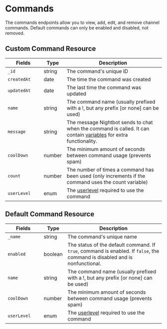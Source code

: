 # Commands

The commands endpoints allow you to view, add, edit, and remove channel commands. Default commands can only be enabled and disabled, not removed.

## Custom Command Resource

<table>
	<thead>
		<tr>
			<th style="width: 100px;">Fields</th>
			<th>Type</th>
			<th>Description</th>
		</tr>
	</thead>
	<tbody>
		<tr>
			<td><code>_id</code></td>
			<td>string</td>
			<td>The command's unique ID</td>
		</tr>
		<tr>
			<td><code>createdAt</code></td>
			<td>date</td>
			<td>The time the command was created</td>
		</tr>
		<tr>
			<td><code>updatedAt</code></td>
			<td>date</td>
			<td>The last time the command was updated</td>
		</tr>
		<tr>
			<td><code>name</code></td>
			<td>string</td>
			<td>The command name (usually prefixed with a !, but any prefix [or none] can be used)</td>
		</tr>
		<tr>
			<td><code>message</code></td>
			<td>string</td>
			<td>The message Nightbot sends to chat when the command is called. It can contain <a href="https://docs.nightbot.tv/commands/variables" target="_blank">variables</a> for extra functionality.</td>
		</tr>
		<tr>
			<td><code>coolDown</code></td>
			<td>number</td>
			<td>The minimum amount of seconds between command usage (prevents spam)</td>
		</tr>
		<tr>
			<td><code>count</code></td>
			<td>number</td>
			<td>The number of times a command has been used (only increments if the command uses the count variable)</td>
		</tr>
		<tr>
			<td><code>userLevel</code></td>
			<td>enum</td>
			<td>The <a href="#userlevels">userlevel</a> required to use the command</td>
		</tr>
	</tbody>
</table>

## Default Command Resource

<table>
	<thead>
		<tr>
			<th style="width: 100px;">Fields</th>
			<th>Type</th>
			<th>Description</th>
		</tr>
	</thead>
	<tbody>
		<tr>
			<td><code>_name</code></td>
			<td>string</td>
			<td>The command's unique name</td>
		</tr>
		<tr>
			<td><code>enabled</code></td>
			<td>boolean</td>
			<td>The status of the default command. If <code>true</code>, command is enabled. If <code>false</code>, the command is disabled and is nonfunctional.</td>
		</tr>
		<tr>
			<td><code>name</code></td>
			<td>string</td>
			<td>The command name (usually prefixed with a !, but any prefix [or none] can be used)</td>
		</tr>
		<tr>
			<td><code>coolDown</code></td>
			<td>number</td>
			<td>The minimum amount of seconds between command usage (prevents spam)</td>
		</tr>
		<tr>
			<td><code>userLevel</code></td>
			<td>enum</td>
			<td>The <a href="#userlevels">userlevel</a> required to use the command</td>
		</tr>
	</tbody>
</table>
